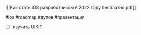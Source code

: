 ![[Как стать iOS разработчиком в 2022 году бесплатно.pdf]]

#ios #roadmap #дутов #презентация  

- [ ] изучить UIKIT 
